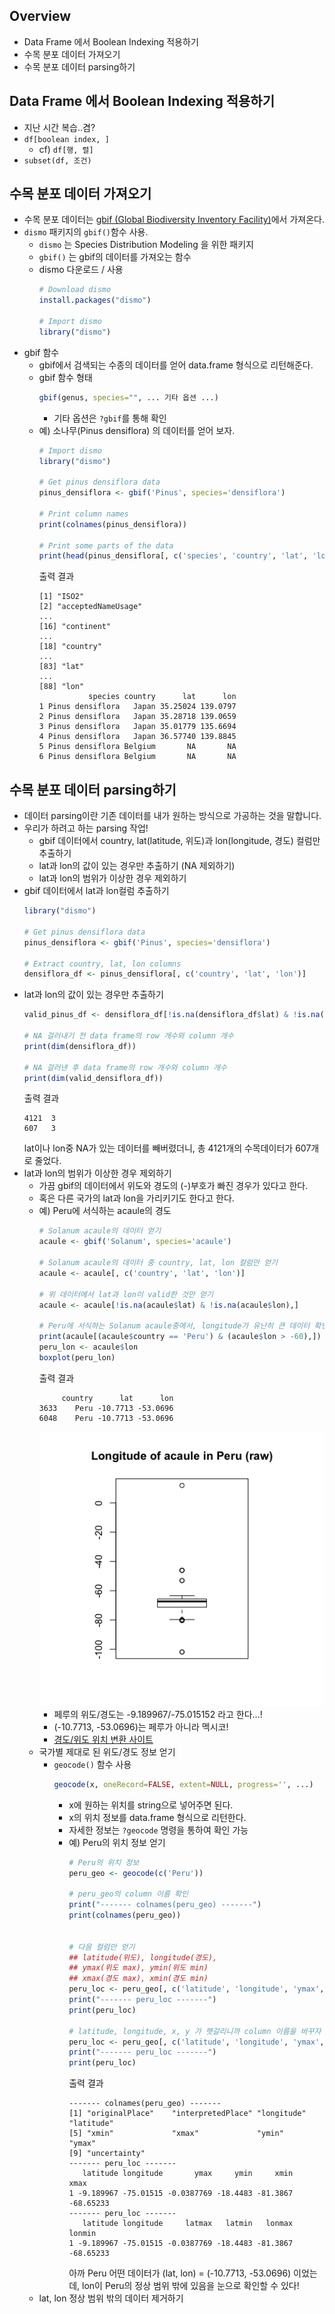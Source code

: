 ## Overview
- Data Frame 에서 Boolean Indexing 적용하기
- 수목 분포 데이터 가져오기
- 수목 분포 데이터 parsing하기

## Data Frame 에서 Boolean Indexing 적용하기
- 지난 시간 복습..겸?
- `df[boolean index, ]`
    - cf) `df[행, 렬]`
- `subset(df, 조건)`

## 수목 분포 데이터 가져오기
- 수목 분포 데이터는 [gbif (Global Biodiversity Inventory Facility)](https://www.gbif.org)에서 가져온다.
- `dismo` 패키지의 `gbif()`함수 사용.
    - `dismo` 는 Species Distribution Modeling 을 위한 패키지
    - `gbif()` 는 gbif의 데이터를 가져오는 함수
    - dismo 다운로드 / 사용
        ```R
        # Download dismo
        install.packages("dismo")

        # Import dismo
        library("dismo")
        ```
- gbif 함수
    - gbif에서 검색되는 수종의 데이터를 얻어 data.frame 형식으로 리턴해준다.
    - gbif 함수 형태
        ```R
        gbif(genus, species="", ... 기타 옵션 ...)
        ```
        - 기타 옵션은 `?gbif`를 통해 확인
    - 예) 소나무(Pinus densiflora) 의 데이터를 얻어 보자.
        ```R
        # Import dismo
        library("dismo")

        # Get pinus densiflora data
        pinus_densiflora <- gbif('Pinus', species='densiflora')

        # Print column names
        print(colnames(pinus_densiflora))

        # Print some parts of the data
        print(head(pinus_densiflora[, c('species', 'country', 'lat', 'lon')]))
        ```
        출력 결과
        ```
        [1] "ISO2"
        [2] "acceptedNameUsage"
        ...
        [16] "continent"
        ...
        [18] "country"
        ...
        [83] "lat"
        ...
        [88] "lon"
                   species country      lat      lon
        1 Pinus densiflora   Japan 35.25024 139.0797
        2 Pinus densiflora   Japan 35.28718 139.0659
        3 Pinus densiflora   Japan 35.01779 135.6694
        4 Pinus densiflora   Japan 36.57740 139.8845
        5 Pinus densiflora Belgium       NA       NA
        6 Pinus densiflora Belgium       NA       NA
        ```

## 수목 분포 데이터 parsing하기
- 데이터 parsing이란 기존 데이터를 내가 원하는 방식으로 가공하는 것을 말합니다.
- 우리가 하려고 하는 parsing 작업!
    - gbif 데이터에서 country, lat(latitude, 위도)과 lon(longitude, 경도) 컬럼만 추출하기
    - lat과 lon의 값이 있는 경우만 추출하기 (NA 제외하기)
    - lat과 lon의 범위가 이상한 경우 제외하기
- gbif 데이터에서 lat과 lon컬럼 추출하기
    ```R
    library("dismo")

    # Get pinus densiflora data
    pinus_densiflora <- gbif('Pinus', species='densiflora')

    # Extract country, lat, lon columns
    densiflora_df <- pinus_densiflora[, c('country', 'lat', 'lon')]
    ```
- lat과 lon의 값이 있는 경우만 추출하기
    ```R
    valid_pinus_df <- densiflora_df[!is.na(densiflora_df$lat) & !is.na(densiflora_df$lon), ]

    # NA 걸러내기 전 data frame의 row 개수와 column 개수
    print(dim(densiflora_df))

    # NA 걸러낸 후 data frame의 row 개수와 column 개수
    print(dim(valid_densiflora_df))
    ```
    출력 결과
    ```
    4121  3
    607   3
    ```
    lat이나 lon중 NA가 있는 데이터를 빼버렸더니, 총 4121개의 수목데이터가 607개로 줄었다.
- lat과 lon의 범위가 이상한 경우 제외하기
    - 가끔 gbif의 데이터에서 위도와 경도의 (-)부호가 빠진 경우가 있다고 한다.
    - 혹은 다른 국가의 lat과 lon을 가리키기도 한다고 한다.
    - 예) Peru에 서식하는 acaule의 경도
        ```R
        # Solanum acaule의 데이터 얻기
        acaule <- gbif('Solanum', species='acaule')

        # Solanum acaule의 데이터 중 country, lat, lon 컬럼만 얻기
        acaule <- acaule[, c('country', 'lat', 'lon')]

        # 위 데이터에서 lat과 lon이 valid한 것만 얻기
        acaule <- acaule[!is.na(acaule$lat) & !is.na(acaule$lon),]

        # Peru에 서식하는 Solanum acaule중에서, longitude가 유난히 큰 데이터 확인
        print(acaule[(acaule$country == 'Peru') & (acaule$lon > -60),])
        peru_lon <- acaule$lon
        boxplot(peru_lon)
        ```
        출력 결과
        ```
             country      lat      lon
        3633    Peru -10.7713 -53.0696
        6048    Peru -10.7713 -53.0696
        ```
        <img src="peru_lon_raw.png" width="500px"> <br>
        - 페루의 위도/경도는 -9.189967/-75.015152 라고 한다...!
        - (-10.7713, -53.0696)는 페루가 아니라 멕시코!
        - [경도/위도 위치 변환 사이트](http://mygeoposition.com)
    - 국가별 제대로 된 위도/경도 정보 얻기
        - `geocode()` 함수 사용
            ```R
            geocode(x, oneRecord=FALSE, extent=NULL, progress='', ...)
            ```
            - x에 원하는 위치를 string으로 넣어주면 된다.
            - x의 위치 정보를 data.frame 형식으로 리턴한다.
            - 자세한 정보는 `?geocode` 명령을 통하여 확인 가능
            - 예) Peru의 위치 정보 얻기
                ```R
                # Peru의 위치 정보
                peru_geo <- geocode(c('Peru'))

                # peru_geo의 column 이름 확인
                print("------- colnames(peru_geo) -------")
                print(colnames(peru_geo))
                

                # 다음 컬럼만 얻기
                ## latitude(위도), longitude(경도),
                ## ymax(위도 max), ymin(위도 min)
                ## xmax(경도 max), xmin(경도 min)
                peru_loc <- peru_geo[, c('latitude', 'longitude', 'ymax', 'ymin', 'xmin', 'xmax')]
                print("------- peru_loc -------")
                print(peru_loc)

                # latitude, longitude, x, y 가 헷갈리니까 column 이름을 바꾸자
                peru_loc <- peru_geo[, c('latitude', 'longitude', 'ymax', 'ymin', 'xmin', 'xmax')]
                print("------- peru_loc -------")
                print(peru_loc)   
                ```
                출력 결과
                ```
                ------- colnames(peru_geo) -------
                [1] "originalPlace"    "interpretedPlace" "longitude"        "latitude"        
                [5] "xmin"             "xmax"             "ymin"             "ymax"            
                [9] "uncertainty"
                ------- peru_loc -------
                   latitude longitude       ymax     ymin     xmin      xmax
                1 -9.189967 -75.01515 -0.0387769 -18.4483 -81.3867 -68.65233
                ------- peru_loc -------
                   latitude longitude     latmax   latmin   lonmax    lonmin
                1 -9.189967 -75.01515 -0.0387769 -18.4483 -81.3867 -68.65233
                ```
                아까 Peru 어떤 데이터가 (lat, lon) = (-10.7713, -53.0696) 이었는데, lon이 Peru의 정상 범위 밖에 있음을 눈으로 확인할 수 있다!
    - lat, lon 정상 범위 밖의 데이터 제거하기
        ```R

        ```
